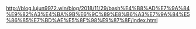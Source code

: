 http://blog.lujun9972.win/blog/2018/11/29/bash%E4%B8%AD%E7%9A%84%E9%82%A3%E4%BA%9B%E6%9C%89%E8%B6%A3%E7%9A%84%E5%86%85%E7%BD%AE%E5%8F%98%E9%87%8F/index.html
